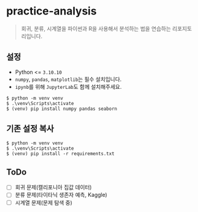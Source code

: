 # practice-analysis
 
 > 회귀, 분류, 시계열을 파이썬과 R을 사용해서 분석하는 법을 연습하는 리포지토리입니다.

## 설정
* Python <= `3.10.10`
* `numpy`, `pandas`, `matplotlib`는 필수 설치입니다.
* `ipynb`를 위해 `JupyterLab`도 함께 설치해주세요.

```shell
$ python -m venv venv
$ .\venv\Scripts\activate
$ (venv) pip install numpy pandas seaborn
```

## 기존 설정 복사
```shell
$ python -m venv venv
$ .\venv\Scripts\activate
$ (venv) pip install -r requirements.txt
```

## ToDo

- [ ] 회귀 문제(캘리포니아 집값 데이터)
- [ ] 분류 문제(타이타닉 생존자 예측, Kaggle)
- [ ] 시계열 문제(문제 탐색 중)